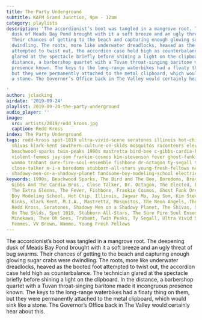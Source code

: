 ```yaml
---
title: The Party Underground
subtitle: KAFM Grand Junction, 9pm - 12am
category: playlists
description: 'The accordionist’s boot was tangled in a mangrove root. The deepening
  dusk of Meads Bay Pond brought with it a soft breeze and an ugly threat of bug swarms.
  Their chances of getting to the beach and capturing enough glowing sugar crabs were
  dwindling. The roots, more like underwater dreadlocks, heaved as the booted foot
  attempted to twist out, the accordion case held high as counterbalance. The technician
  glared at the spectacle briefly before shining a light on the clipboard. In the
  distance, a barbershop quartet with a Tuvan throat-singing baritone made it incongruous
  presence known. The keys to the long-range waterbikes had a floaty thing on them,
  but they were permanently attached to the metal clipboard, which would sink like
  a stone. The Governor’s Office back in The Valley would certainly hear about this.

'
author: jclacking
airdate: '2019-09-24'
playlist: 2019-09-24-the-party-underground
audio_player: ''
image:
  src: artists/2019/redd_kross.jpg
  caption: Redd Kross
index: The Party Underground
tags: redd-kross spot-1019 ultra-vivid-scene seratones illinois hot-chip brave-combo
  shivas klark-kent southern-culture-on-sklds mosquitos raconteurs elected extra-glenns
  beachwood-sparks twin-peaks 1990s mastretta bird-bee c-gibbs-cardia-bros takako-minekawa
  violent-femmes jay-som frankie-cosmos kim-stevenson fever ghost-funk-orchestra vv-brown
  wammo trabant sure-fire-soul-ensemble fishbone dr-octagon ty-segall thee-oh-sees
  close-talker m-i-a boredoms stubborn-all-stars young-fresh-fellows neon-angels kinks
  shadowy-men-on-a-shadowy-planet handsome-boy-modeling-school electric-spinach jagwar-ma
keywords: 1990s, Beachwood Sparks, The Bird and The Bee, Boredoms, Brave Combo, C.
  Gibbs And The Cardia Bros., Close Talker, Dr. Octagon, The Elected, Electric Spinach,
  The Extra Glenns, The Fever, Fishbone, Frankie Cosmos, Ghost Funk Orchestra, Handsome
  Boy Modeling School, Hot Chip, Illinois, Jagwar Ma, Jay Som, Kim Stevenson, The
  Kinks, Klark Kent, M.I.A., Mastretta, Mosquitos, The Neon Angels, The Raconteurs,
  Redd Kross, Seratones, Shadowy Men on a Shadowy Planet, The Shivas, Southern Culture
  On The Sklds, Spot 1019, Stubborn All-Stars, The Sure Fire Soul Ensemble, Takako
  Minekawa, Thee Oh Sees, Trabant, Twin Peaks, Ty Segall, Ultra Vivid Scene, Violent
  Femmes, VV Brown, Wammo, Young Fresh Fellows
---
```

The accordionist’s boot was tangled in a mangrove root. The deepening dusk of Meads Bay Pond brought with it a soft breeze and an ugly threat of bug swarms. Their chances of getting to the beach and capturing enough glowing sugar crabs were dwindling. The roots, more like underwater dreadlocks, heaved as the booted foot attempted to twist out, the accordion case held high as counterbalance. The technician glared at the spectacle briefly before shining a light on the clipboard. In the distance, a barbershop quartet with a Tuvan throat-singing baritone made it incongruous presence known. The keys to the long-range waterbikes had a floaty thing on them, but they were permanently attached to the metal clipboard, which would sink like a stone. The Governor’s Office back in The Valley would certainly hear about this.

